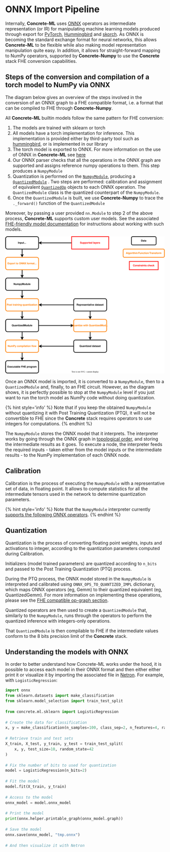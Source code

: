 # ONNX Import Pipeline

Internally, **Concrete-ML** uses [ONNX](https://github.com/onnx/onnx) operators as intermediate representation (or IR) for manipulating machine learning models produced through export for [PyTorch](https://github.com/pytorch/pytorch), [Hummingbird](https://github.com/microsoft/hummingbird) and [skorch](https://github.com/skorch-dev/skorch). As ONNX is becoming the standard exchange format for neural networks, this allows **Concrete-ML** to be flexible while also making model representation manipulation quite easy. In addition, it allows for straight-forward mapping to NumPy operators, supported by **Concrete-Numpy** to use the **Concrete** stack FHE conversion capabilities.

## Steps of the conversion and compilation of a torch model to NumPy via ONNX

The diagram below gives an overview of the steps involved in the conversion of an ONNX graph to a FHE compatible format, i.e. a format that can  be compiled to FHE through **Concrete-Numpy**.

All **Concrete-ML** builtin models follow the same pattern for FHE conversion:

1. The models are trained with sklearn or torch
1. All models have a torch implementation for inference. This implementation is provided either by third-party tool such as [hummingbird](hummingbird_usage.md), or is implemented in our library
1. The torch model is exported to ONNX. For more information on the use of ONNX in **Concrete-ML** see [here](onnx_pipeline.md#steps-of-the-conversion-and-compilation-of-a-torch-model-to-numpy-via-onnx)
1. Our ONNX parser checks that all the operations in the ONNX graph are supported and assigns reference numpy operations to them. This step produces a `NumpyModule`
1. Quantization is performed on the [`NumpyModule`](_apidoc/concrete.ml.torch.html#concrete.ml.torch.numpy_module.NumpyModule), producing a  [`QuantizedModule`](_apidoc/concrete.ml.quantization.html#concrete.ml.quantization.quantized_module.QuantizedModule) . Two steps are performed: calibration and assignment of equivalent [`QuantizedOp`](_apidoc/concrete.ml.quantization.html#concrete.ml.quantization.base_quantized_op.QuantizedOp)  objects to each ONNX operation. The `QuantizedModule` class is the quantized counterpart of the `NumpyModule`.
1. Once the `QuantizedModule` is built, we use **Concrete-Numpy** to trace the `._forward()` function of the `QuantizedModule`

Moreover, by passing a user provided `nn.Module` to step 2 of the above process, **Concrete-ML** supports custom user models. See the associated [FHE-friendly model documentation](fhe_friendly_models.md) for instructions about working with such models.

![Torch compilation flow with ONNX](./_static/compilation-pipeline/torch_to_numpy_with_onnx.svg)

Once an ONNX model is imported, it is converted to a `NumpyModule`, then to a `QuantizedModule` and, finally, to an FHE circuit. However, as the diagram shows, it is perfectly possible to stop at the `NumpyModule` level if you just want to run the torch model as NumPy code without doing quantization.

{% hint style='info' %}
Note that if you keep the obtained `NumpyModule` without quantizing it with Post Training Quantization (PTQ), it will not be convertible to FHE since the **Concrete** stack requires operators to use integers for computations.
{% endhint %}

The `NumpyModule` stores the ONNX model that it interprets. The interpreter works by going through the ONNX graph in [topological order](https://en.wikipedia.org/wiki/Topological_sorting), and storing the intermediate results as it goes. To execute a node, the interpreter feeds the required inputs - taken either from the model inputs or the intermediate results - to the NumPy implementation of each ONNX node.

## Calibration

Calibration is the process of executing the `NumpyModule` with a representative set of data, in floating point. It allows to compute statistics for all the intermediate tensors used in the network to determine quantization parameters.

{% hint style='info' %}
Note that the `NumpyModule` interpreter currently [supports the following ONNX operators](onnx_support.md#ops-supported-for-evaluation-numpy-conversion).
{% endhint %}

## Quantization

Quantization is the process of converting floating point weights, inputs and activations to integer, according to the quantization parameters computed during Calibration.

Initializers (model trained parameters) are quantized according to `n_bits` and passed to the Post Training Quantization (PTQ) process.

During the PTQ process, the ONNX model stored in the `NumpyModule` is interpreted and calibrated using `ONNX_OPS_TO_QUANTIZED_IMPL` dictionary, which maps ONNX operators (eg, Gemm) to their quantized equivalent (eg, QuantizedGemm). For more information on implementing
these operations, please see the [FHE compatible op-graph section](quantized_ops.md).

Quantized operators are then used to create a `QuantizedModule` that, similarly to the `NumpyModule`, runs through the operators to perform the quantized inference with integers-only operations.

That `QuantizedModule` is then compilable to FHE if the intermediate values conform to the 8 bits precision limit of the **Concrete** stack.

## Understanding the models with ONNX

In order to better understand how Concrete-ML works under the hood, it is possible to access each model in their ONNX format and then either either print it or visualize it by importing the associated file in [Netron](https://netron.app). For example, with `LogisticRegression`:

```python
import onnx
from sklearn.datasets import make_classification
from sklearn.model_selection import train_test_split

from concrete.ml.sklearn import LogisticRegression

# Create the data for classification
x, y = make_classification(n_samples=100, class_sep=2, n_features=4, random_state=42)

# Retrieve train and test sets
X_train, X_test, y_train, y_test = train_test_split(
    x, y, test_size=10, random_state=42
)

# Fix the number of bits to used for quantization
model = LogisticRegression(n_bits=2)

# Fit the model
model.fit(X_train, y_train)

# Access to the model
onnx_model = model.onnx_model

# Print the model
print(onnx.helper.printable_graph(onnx_model.graph))

# Save the model
onnx.save(onnx_model, "tmp.onnx")

# And then visualize it with Netron
```
